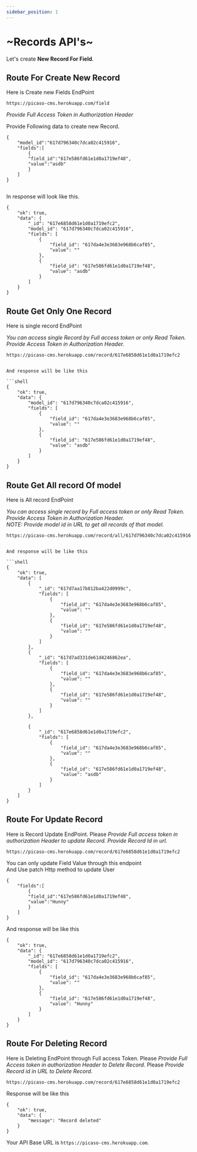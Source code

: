 ```yaml
---
sidebar_position: 1
---
```


# ~Records API's~

Let's create **New Record For Field**.

## Route For Create New Record

Here is Create new Fields EndPoint

```shell
https://picaso-cms.herokuapp.com/field
```

_Provide Full Access Token in Authorization Header_

Provide Following data to create new Record.

```shell
{
    "model_id":"617d796340c7dca02c415916",
    "fields":[
        {
        "field_id":"617e586fd61e1d0a1719ef48",
        "value":"asdb"
        }
    ]
}


```

In response will look like this.

```shell
{
    "ok": true,
    "data": {
        "_id": "617e6858d61e1d0a1719efc2",
        "model_id": "617d796340c7dca02c415916",
        "fields": [
            {
                "field_id": "617da4e3e3683e968b6caf85",
                "value": ""
            },
            {
                "field_id": "617e586fd61e1d0a1719ef48",
                "value": "asdb"
            }
        ]
    }
}
```

## Route Get Only One Record

Here is single record EndPoint

_You can access single Record by Full access token or only Read Token._
_<br /> Provide Access Token in Authorization Header._

```shell
https://picaso-cms.herokuapp.com/record/617e6858d61e1d0a1719efc2
```

````

And response will be like this

```shell
{
    "ok": true,
    "data": {
        "model_id": "617d796340c7dca02c415916",
        "fields": [
            {
                "field_id": "617da4e3e3683e968b6caf85",
                "value": ""
            },
            {
                "field_id": "617e586fd61e1d0a1719ef48",
                "value": "asdb"
            }
        ]
    }
}

````

## Route Get All record Of model

Here is All record EndPoint

_You can access single record by Full access token or only Read Token._
_<br /> Provide Access Token in Authorization Header._
_<br /> NOTE: Provide model id in URL to get all records of that model._

```shell
https://picaso-cms.herokuapp.com/record/all/617d796340c7dca02c415916
```

````

And response will be like this

```shell
{
    "ok": true,
    "data": [
        {
            "_id": "617d7aa17b812ba422d0999c",
            "fields": [
                {
                    "field_id": "617da4e3e3683e968b6caf85",
                    "value": ""
                },
                {
                    "field_id": "617e586fd61e1d0a1719ef48",
                    "value": ""
                }
            ]
        },
        {
            "_id": "617d7ad331de61d4246862ea",
            "fields": [
                {
                    "field_id": "617da4e3e3683e968b6caf85",
                    "value": ""
                },
                {
                    "field_id": "617e586fd61e1d0a1719ef48",
                    "value": ""
                }
            ]
        },

        {
            "_id": "617e6858d61e1d0a1719efc2",
            "fields": [
                {
                    "field_id": "617da4e3e3683e968b6caf85",
                    "value": ""
                },
                {
                    "field_id": "617e586fd61e1d0a1719ef48",
                    "value": "asdb"
                }
            ]
        }
    ]
}

````

## Route For Update Record

Here is Record Update EndPoint.
Please _Provide Full access token in authorization Header to update Record._
_Provide Record Id in url._

```shell
https://picaso-cms.herokuapp.com/record/617e6858d61e1d0a1719efc2
```

You can only update Field Value through this endpoint <br />
And Use patch Http method to update User

```shell
{
    "fields":[
        {
        "field_id":"617e586fd61e1d0a1719ef48",
        "value":"Hunny"
        }
    ]
}

```

And response will be like this

```shell
{
    "ok": true,
    "data": {
        "_id": "617e6858d61e1d0a1719efc2",
        "model_id": "617d796340c7dca02c415916",
        "fields": [
            {
                "field_id": "617da4e3e3683e968b6caf85",
                "value": ""
            },
            {
                "field_id": "617e586fd61e1d0a1719ef48",
                "value": "Hunny"
            }
        ]
    }
}

```

## Route For Deleting Record

Here is Deleting EndPoint through Full access Token.
Please _Provide Full Access token in authorization Header to Delete Record_.
Please _Provide Record id in URL to Delete Record_.

```shell
https://picaso-cms.herokuapp.com/record/617e6858d61e1d0a1719efc2
```

Response will be like this

```shell
{
    "ok": true,
    "data": {
        "message": "Record deleted"
    }
}
```

<!-- ![alt text](/img/exp.png) -->

Your API Base URL is `https://picaso-cms.herokuapp.com`.
